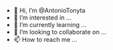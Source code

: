 - 👋 Hi, I’m @AntonioTonyta
- 👀 I’m interested in ...
- 🌱 I’m currently learning ...
- 💞️ I’m looking to collaborate on ...
- 📫 How to reach me ...

<!---
AntonioTonyta/AntonioTonyta is a ✨ special ✨ repository because its `README.md` (this file) appears on your GitHub profile.
You can click the Preview link to take a look at your changes.
--->

